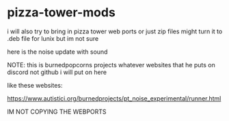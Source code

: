 # pizza-tower-mods

i will also try to bring in pizza tower web ports or just zip files might turn it to .deb file for lunix but im not sure

here is the noise update with sound 

NOTE: this is burnedpopcorns projects whatever websites that he puts on discord not github i will put on here 

like these websites:

https://www.autistici.org/burnedprojects/pt_noise_experimental/runner.html

IM NOT COPYING THE WEBPORTS

